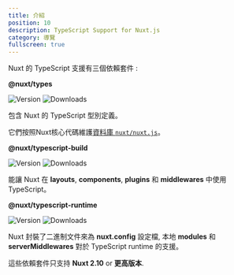 ```yaml
---
title: 介紹
position: 10
description: TypeScript Support for Nuxt.js
category: 導覽
fullscreen: true
---
```


Nuxt 的 TypeScript 支援有三個依賴套件 :

<alert type="info">

**@nuxt/types**

![Version](https://img.shields.io/npm/v/@nuxt/types?color=%23007ACC&style=flat-square)
![Downloads](https://img.shields.io/npm/dm/@nuxt/types?style=flat-square)

包含 Nuxt 的 TypeScript 型別定義。

它們按照Nuxt核心代碼維護[資料庫 `nuxt/nuxt.js`](https://github.com/nuxt/nuxt.js/tree/dev/packages/types)。

</alert>

<alert type="info">

**@nuxt/typescript-build**

![Version](https://img.shields.io/npm/v/@nuxt/typescript-build?color=%23007ACC&style=flat-square)
![Downloads](https://img.shields.io/npm/dm/@nuxt/typescript-build?style=flat-square)

能讓 Nuxt 在 **layouts**, **components**, **plugins** 和 **middlewares** 中使用 TypeScript。

</alert>

<alert type="info">

**@nuxt/typescript-runtime**

![Version](https://img.shields.io/npm/v/@nuxt/typescript-runtime?color=%23007ACC&style=flat-square)
![Downloads](https://img.shields.io/npm/dm/@nuxt/typescript-runtime?style=flat-square)

Nuxt 封裝了二進制文件來為 **nuxt.config** 設定檔, 本地 **modules** 和 **serverMiddlewares** 對於 TypeScript runtime 的支援。

</alert>


<alert type="warning">

這些依賴套件只支持 **Nuxt 2.10** or **更高版本**.

</alert>
